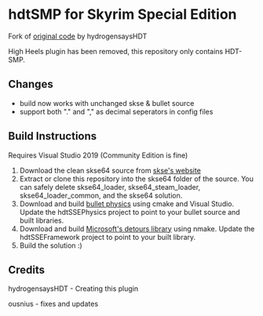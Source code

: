 # hdtSMP for Skyrim Special Edition

Fork of [original code](https://github.com/HydrogensaysHDT/hdt-skyrimse-mods) by hydrogensaysHDT

High Heels plugin has been removed, this repository only contains HDT-SMP.

## Changes 

+ build now works with unchanged skse & bullet source
+ support both "." and "," as decimal seperators in config files

## Build Instructions

Requires Visual Studio 2019 (Community Edition is fine)

1) Download the clean skse64 source from [skse's website](http://skse.silverlock.org/)
2) Extract or clone this repository into the skse64 folder of the source. You can safely delete skse64_loader, skse64_steam_loader, skse64_loader_common, and the skse64 solution.
3) Download and build [bullet physics](https://github.com/bulletphysics/bullet3) using cmake and Visual Studio. Update the hdtSSEPhysics project to point to your bullet source and built libraries.
4) Download and build [Microsoft's detours library](https://github.com/microsoft/Detours) using nmake. Update the hdtSSEFramework project to point to your built library.
5) Build the solution :)

## Credits

hydrogensaysHDT - Creating this plugin

ousnius - fixes and updates

